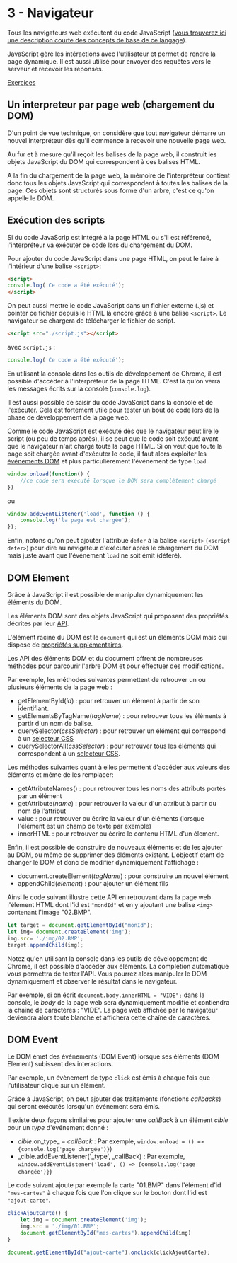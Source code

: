 # 3 - Navigateur

Tous les navigateurs web exécutent du code JavaScript ([vous trouverez ici une description courte des concepts de base de ce langage](./JavaScript.md)).

JavaScript gère les intéractions avec l'utilisateur et permet de rendre la page dynamique. Il est aussi utilisé pour envoyer des requêtes vers le serveur et recevoir les réponses.

[Exercices](./EXERCICES.md)

## Un interpreteur par page web (chargement du DOM)

D'un point de vue technique, on considère que tout navigateur démarre un nouvel interpréteur dès qu'il commence à recevoir une nouvelle page web.

Au fur et à mesure qu'il reçoit les balises de la page web, il construit les objets JavaScript du DOM qui correspondent à ces balises HTML.

A la fin du chargement de la page web, la mémoire de l'interpréteur contient donc tous les objets JavaScript qui correspondent à toutes les balises de la page. Ces objets sont structurés sous forme d'un arbre, c'est ce qu'on appelle le DOM.

## Exécution des scripts

Si du code JavaScrip est intégré à la page HTML ou s'il est référencé, l'interpréteur va exécuter ce code lors du chargement du DOM.

Pour ajouter du code JavaScript dans une page HTML, on peut le faire à l'intérieur d'une balise `<script>`:

```html
<script>
console.log('Ce code a été exécuté');
</script>
```

On peut aussi mettre le code JavaScript dans un fichier externe (.js) et pointer ce fichier depuis le HTML là encore grâce à une balise `<script>`. Le navigateur se chargera de télécharger le fichier de script.

```html
<script src="./script.js"></script>
```

avec `script.js` :

```javascript
console.log('Ce code a été exécuté');
```

En utilisant la console dans les outils de développement de Chrome, il est possible d'accéder à l'interpréteur de la page HTML. C'est là qu'on verra les messages écrits sur la console (`console.log`).

Il est aussi possible de saisir du code JavaScript dans la console et de l'exécuter. Cela est fortement utile pour tester un bout de code lors de la phase de développement de la page web.

Comme le code JavaScript est exécuté dès que le navigateur peut lire le script (ou peu de temps après), il se peut que le code soit exécuté avant que le navigateur n'ait chargé toute la page HTML. Si on veut que toute la page soit chargée avant d'exécuter le code, il faut alors exploiter les [événements DOM](#DOM-Event) et plus particulièrement l'événement de type `load`.

```javascript
window.onload(function() {
    //ce code sera exécuté lorsque le DOM sera complètement chargé
})
```

ou


```javascript
window.addEventListener('load', function () {
    console.log('la page est chargée');
});
```

Enfin, notons qu'on peut ajouter l'attribue `defer` à la balise `<script>` (`<script defer>`) pour dire au navigateur d'exécuter après le chargement du DOM mais juste avant que l'événement `load` ne soit émit (déféré).

## DOM Element

Grâce à JavaScript il est possible de manipuler dynamiquement les éléments du DOM.

Les éléments DOM sont des objets JavaScript qui proposent des propriétés décrites par leur [API](https://www.w3schools.com/jsref/dom_obj_all.asp).

L'élément racine du DOM est le `document` qui est un éléments DOM mais qui dispose de [propriétés supplémentaires](https://www.w3schools.com/jsref/dom_obj_document.asp).

Les API des éléments DOM et du document offrent de nombreuses méthodes pour parcourir l'arbre DOM et pour effectuer des modifications. 

Par exemple, les méthodes suivantes permettent de retrouver un ou plusieurs éléments de la page web :
* getElementById(_id_) : pour retrouver un élément à partir de son identifiant.
* getElementsByTagName(_tagName_) : pour retrouver tous les éléments à partir d'un nom de balise.
* querySelector(_cssSelector_) : pour retrouver un élément qui correspond à un [selecteur CSS](https://www.w3schools.com/cssref/css_selectors.asp)
* querySelectorAll(_cssSelector_) : pour retrouver tous les éléments qui correspondent à un [selecteur CSS](https://www.w3schools.com/cssref/css_selectors.asp).

Les méthodes suivantes quant à elles permettent d'accéder aux valeurs des éléments et même de les remplacer:
* getAttributeNames() : pour retrouver tous les noms des attributs portés par un élément
* getAttribute(_name_) : pour retrouver la valeur d'un attribut à partir du nom de l'attribut
* value : pour retrouver ou écrire la valeur d'un éléments (lorsque l'élément est un champ de texte par exemple)
* innerHTML : pour retrouver ou écrire le contenu HTML
d'un élement.

Enfin, il est possible de construire de nouveaux éléments et de les ajouter au DOM, ou même de supprimer des éléments existant. L'objectif étant de changer le DOM et donc de modifier dynamiquement l'affichage :
* document.createElement(_tagName_) : pour construire un nouvel élément
* appendChild(_element_) : pour ajouter un élément fils

Ainsi  le code suivant illustre cette API en retrouvant dans la page web l'élement HTML dont l'id est `"mondId"` et en y ajoutant une balise `<img>` contenant l'image "02.BMP".

```javascript
let target = document.getElementById("monId");
let img= document.createElement('img');
img.src= './img/02.BMP';
target.appendChild(img);
```

Notez qu'en utilisant la console dans les outils de développement de Chrome, il est possible d'accéder aux éléments. La complétion automatique vous permettra de tester l'API. Vous pourrez alors manipuler le DOM dynamiquement et observer le résultat dans le navigateur.

Par exemple, si on écrit ``document.body.innerHTML = "VIDE";`` dans la console, le _body_ de la page web sera dynamiquement modifié et contiendra la chaîne de caractères : "VIDE".
La page web affichée par le navigateur deviendra alors toute blanche et affichera cette chaîne de caractères.

## DOM Event

Le DOM émet des événements (DOM Event) lorsque ses éléments (DOM Element) subissent des interactions.

Par exemple, un évènement de type `click` est émis à chaque fois que l'utilisateur clique sur un élément.

Grâce à JavaScript, on peut ajouter des traitements (fonctions _callbacks_) qui seront exécutés lorsqu'un événement sera émis.

Il existe deux façons similaires pour ajouter une _callBack_ à un élément _cible_ pour un _type_ d'événement donné :
* _cible_.on_type_ = _callBack_ : Par exemple, `window.onload = () => {console.log('page chargée')}`)
* _cible.addEventListener('_type', _callBack) : Par exemple, `window.addEventListener('load', () => {console.log('page chargée')}`)

Le code suivant ajoute par exemple la carte "01.BMP" dans l'élément d'id `"mes-cartes"` à chaque fois que l'on clique sur le bouton dont l'id est `"ajout-carte"`.

```javascript
clickAjoutCarte() {
    let img = document.createElement('img');
    img.src = './img/01.BMP';
    document.getElementById("mes-cartes").appendChild(img)
}

document.getElementById("ajout-carte").onclick(clickAjoutCarte);
```

